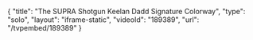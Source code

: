 {
    "title": "The SUPRA Shotgun Keelan Dadd Signature Colorway",
    "type": "solo",
    "layout": "iframe-static",
    "videoId": "189389",
    "url": "\/tvpembed\/189389"
}